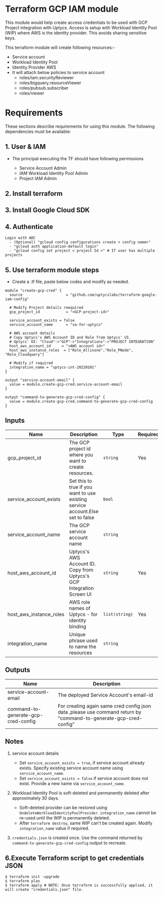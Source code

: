# Terraform GCP IAM module

This module would help create access credentials to be used with GCP Project integration with Uptycs.
Access is setup with Workload Identity Pool (WIP) where AWS is the identity provider.
This avoids sharing sensitive keys.

This terraform module will create following resources:-

* Service account
* Workload Identity Pool
* Identity Provider AWS
* It will attach below policies to service account
  * roles/iam.securityReviewer
  * roles/bigquery.resourceViewer
  * roles/pubsub.subscriber
  * roles/viewer

# Requirements

These sections describe requirements for using this module.
The following dependencies must be available:

## 1. User & IAM

* The principal executing the TF should have following permissions

  * Service Account Admin
  * IAM Workload Identity Pool Admin
  * Project IAM Admin

## 2. Install terraform

## 3. Install Google Cloud SDK

## 4. Authenticate

```
Login with ADC
  - (Optional) "gcloud config configurations create < config name>" 
  - "gcloud auth application-default login"
  - "gcloud config set project < project Id >" # If user has multiple projects 
```

## 5. Use terraform module steps

* Create a <filename>.tf file, paste below codes and modify as needed.

```
module "create-gcp-cred" {
  source                    = "github.com/uptycslabs/terraform-google-iam-config"

  # Modify Project details reequired
  gcp_project_id            = "<GCP-project-id>"

  service_account_exists = false
  service_account_name      = "sa-for-uptycs"

  # AWS account details
  # Copy Uptycs's AWS Account ID and Role from Uptycs' UI.
  # Uptycs' UI: "Cloud"->"GCP"->"Integrations"->"PROJECT INTEGRATION"
  host_aws_account_id     = "<AWS account id>"
  host_aws_instance_roles  = ["Role_Allinone","Role_PNode", "Role_Cloudquery"]

  # Modify if required
  integration_name = "uptycs-int-20220101"
}

output "service-account-email" {
  value = module.create-gcp-cred.service-account-email
}

output "command-to-generate-gcp-cred-config" {
  value = module.create-gcp-cred.command-to-generate-gcp-cred-config
}
```

## Inputs


| Name                      | Description                                                                    | Type           | Required | Default                 |
| --------------------------- | -------------------------------------------------------------------------------- | ---------------- | ---------- | ------------------------- |
| gcp_project_id            | The GCP project id where you want to create resources.                         | `string`       | Yes      |                         |
| service_account_exists | Set this to true if you want to use existing service account.Else set to false | `bool`         |          | `false`                 |
| service_account_name      | The GCP service account name                                                   | `string`       |          | `"sa-for-uptycs"`       |
| host_aws_account_id       | Uptycs's AWS Account ID. Copy from Uptycs's GCP Integration Screen UI          | `string`       | Yes      |                         |
| host_aws_instance_roles    | AWS role names of Uptycs - for identity binding                                | `list(string)` | Yes      |                         |
| integration_name          | Unique phrase used to name the resources                                       | `string`       |          | `"uptycs-int-20220101"` |

## Outputs


| Name                                | Description                                                                                                       |
| ------------------------------------- | ------------------------------------------------------------------------------------------------------------------- |
| service-account-email               | The deployed Service Account's email-id                                                                           |
| command-to-generate-gcp-cred-config | For creating again same cred config json data ,please use command return by "command-to-generate-gcp-cred-config" |

## Notes

1. service account details

   - Set `service_account_exists = true`, if service account already exists. Specify existing service account name using `service_account_name`.
   - Set `service_account_exists = false` if service account does not exist. Provide a new name via `service_account_name`.
2. Workload Identity Pool is soft-deleted and permanently deleted after approximately 30 days.

   - Soft-deleted provider can be restored using `UndeleteWorkloadIdentityPoolProvider`.  `integration_name` cannot be re-used until the WIP is permanently deleted.
   - After `terraform destroy`, same WIP can't be created again. Modify `integration_name` value if required.
3. `credentials.json` is created once. Use the command returned by `command-to-generate-gcp-cred-config` output to recreate.

## 6.Execute Terraform script to get credentials JSON

```
$ terraform init -upgrade
$ terraform plan
$ terraform apply # NOTE: Once terraform is successfully applied, it will create "credentials.json" file.
```
